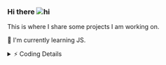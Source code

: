 ### Hi there <img src="https://user-images.githubusercontent.com/1303154/88677602-1635ba80-d120-11ea-84d8-d263ba5fc3c0.gif" width="24px" alt="hi">

This is where I share some projects I am working on.

:seedling: I'm currently learning JS.

<details>
<summary>⚡️ Coding Details</summary>
<br />

## Overview 

![GitHub Statistics](https://github-readme-stats.vercel.app/api?username=daruma4&show_icons=true) ![Top Languages](https://github-readme-stats.vercel.app/api/top-langs/?username=daruma4&layout=compact)

## Toolbox

<img  src="https://github.com/devicons/devicon/blob/55609aa5bd817ff167afce0d965585c92040787a/icons/blender/blender-original.svg" alt="Blender" width="50" height="50"/> &nbsp;
<img  src="https://github.com/devicons/devicon/blob/55609aa5bd817ff167afce0d965585c92040787a/icons/anaconda/anaconda-original.svg" alt="Anaconda" width="50" height="50"/> &nbsp;
<img  src="https://github.com/devicons/devicon/blob/55609aa5bd817ff167afce0d965585c92040787a/icons/arduino/arduino-original.svg" alt="Arduino" width="50" height="50"/> &nbsp;
<img  src="https://github.com/devicons/devicon/blob/55609aa5bd817ff167afce0d965585c92040787a/icons/dot-net/dot-net-plain-wordmark.svg" alt=".NET" width="50" height="50"/> &nbsp;
<img  src="https://github.com/devicons/devicon/blob/55609aa5bd817ff167afce0d965585c92040787a/icons/csharp/csharp-original.svg" alt="C#" width="50" height="50"/> &nbsp;
<img  src="https://github.com/devicons/devicon/blob/55609aa5bd817ff167afce0d965585c92040787a/icons/latex/latex-original.svg" alt="LaTeX" width="50" height="50"/> &nbsp;
<img  src="https://github.com/devicons/devicon/blob/55609aa5bd817ff167afce0d965585c92040787a/icons/github/github-original.svg" alt="GitHub" width="50" height="50"/> &nbsp;
<img  src="https://github.com/devicons/devicon/blob/55609aa5bd817ff167afce0d965585c92040787a/icons/figma/figma-original.svg" alt="Figma" width="50" height="50"/> &nbsp;
<img  src="https://github.com/devicons/devicon/blob/55609aa5bd817ff167afce0d965585c92040787a/icons/python/python-original.svg" alt="Python" width="50" height="50"/> &nbsp;
<img  src="https://github.com/devicons/devicon/blob/55609aa5bd817ff167afce0d965585c92040787a/icons/labview/labview-original.svg" alt="Labview" width="50" height="50"/> &nbsp;
<img  src="https://github.com/devicons/devicon/blob/55609aa5bd817ff167afce0d965585c92040787a/icons/vscode/vscode-original.svg" alt="VSCode" width="50" height="50"/> &nbsp;
<img  src="https://github.com/devicons/devicon/blob/55609aa5bd817ff167afce0d965585c92040787a/icons/tensorflow/tensorflow-original.svg" alt="TensorFlow" width="50" height="50"/> &nbsp;

</details>
